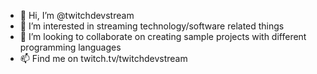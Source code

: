 - 👋 Hi, I’m @twitchdevstream
- 👀 I’m interested in streaming technology/software related things
- 💞️ I’m looking to collaborate on creating sample projects with different programming languages
- 📫 Find me on twitch.tv/twitchdevstream

<!---
twitchdevstream/twitchdevstream is a ✨ special ✨ repository because its `README.md` (this file) appears on your GitHub profile.
You can click the Preview link to take a look at your changes.
--->
